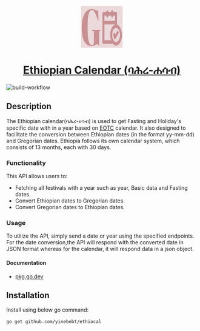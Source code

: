 <p align="center">
<img src="logo.png" alt="logo" width="110" height="110">
</p>
<h1 align="center"><a href="https://pkg.go.dev/github.com/yinebebt/ethiocal">Ethiopian Calendar (ባሕረ-ሐሳብ)</a></h1>

![build-workflow](https://github.com/yinebebt/ethiocal/actions/workflows/build-and-test.yml/badge.svg)

## Description
The Ethiopian calendar(ባሕረ-ሀሳብ) is used to get Fasting and Holiday's specific date with in a year based on 
[EOTC](https://www.ethiopianorthodox.org/) calendar. It also designed to facilitate the conversion between Ethiopian dates (in the format yy-mm-dd) and 
Gregorian dates. Ethiopia follows its own calendar system, which consists of 13 months, each with 30 days. 

### Functionality
This API allows users to:
* Fetching all festivals with a year such as year, Basic data and Fasting dates.
* Convert Ethiopian dates to Gregorian dates.
* Convert Gregorian dates to Ethiopian dates.

### Usage
To utilize the API, simply send a date or year using the specified endpoints. For the date conversion,the API will 
respond with the converted date in JSON format whereas for the calendar, it will respond data in a json object.

#### Documentation

* <p><a href="https://pkg.go.dev/github.com/yinebebt/ethiocal"  target="_blank" >pkg.go.dev</a></p>

## Installation
Install using below go command:
```bash
go get github.com/yinebebt/ethiocal
```
